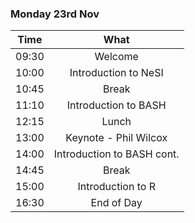 ### Monday 23rd Nov

Time | What
---|:---:
09:30 | Welcome 
10:00 | Introduction to NeSI
10:45 | Break|
11:10 | Introduction to BASH
12:15 | Lunch
13:00 | Keynote - Phil Wilcox
14:00 | Introduction to BASH cont.
14:45 | Break
15:00 | Introduction to R
16:30 | End of Day 

